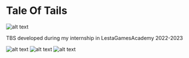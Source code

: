 # Tale Of Tails
![alt text](https://github.com/StefanHJC/TaleOfTails/blob/master/ReadmeFiles/Logo%20Tale%20of%20tails4.png "Logo")

TBS developed during my internship in LestaGamesAcademy 2022-2023


![alt text](https://github.com/StefanHJC/TaleOfTails/blob/master/ReadmeFiles/GIFs/1.gif "Fireball ability gif")
![alt text](https://github.com/StefanHJC/TaleOfTails/blob/master/ReadmeFiles/GIFs/2.gif "Wizard range attack gif")
![alt text](https://github.com/StefanHJC/TaleOfTails/blob/master/ReadmeFiles/GIFs/3.gif "Knight melee attack gif")

